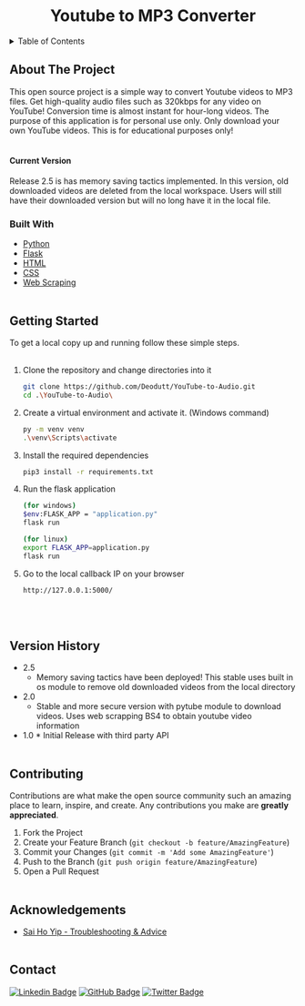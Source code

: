 <!-- TABLE OF CONTENTS -->
<h1 align="center">Youtube to MP3 Converter</h1>

 <details style="display: inline-block" pen="open">
  <summary> Table of Contents</summary>
  <ol>
    <li>
      <a href="#about-the-project">About The Project</a>
      <ul>
        <li><a href="#current-version">Current Version</a></li>
        <li><a href="#built-with">Built With</a></li>
      </ul>
    </li>
    <li><a href="#getting-started">Getting Started</a></li>
    <li><a href="#contributing">Contributing</a></li>
    <li><a href="#contact">Contact</a></li>
    <li><a href="#acknowledgements">Acknowledgements</a></li>
  </ol>
</details>
<br/>

## About The Project

This open source project is a simple way to convert Youtube videos to MP3 files. Get high-quality audio files such as 320kbps for any video on YouTube! Conversion time is almost instant for hour-long videos. The purpose of this application is for personal use only. Only download your own YouTube videos. This is for educational purposes only!
<br/><br/>

#### Current Version

Release 2.5 is has memory saving tactics implemented. In this version, old downloaded videos are deleted from the local workspace. Users will still have their downloaded version but will no long have it in the local file.
<br/>

### Built With

- [Python](https://www.python.org/)
- [Flask](https://flask.palletsprojects.com/en/2.0.x/)
- [HTML](https://www.w3schools.com/html/default.asp)
- [CSS](https://www.w3schools.com/css/default.asp)
- [Web Scraping](https://en.wikipedia.org/wiki/Web_scraping)
  <br/><br/>

## Getting Started

To get a local copy up and running follow these simple steps.
<br/><br/>

1. Clone the repository and change directories into it

   ```sh
   git clone https://github.com/Deodutt/YouTube-to-Audio.git
   cd .\YouTube-to-Audio\
   ```

2. Create a virtual environment and activate it. (Windows command)

   ```sh
   py -m venv venv
   .\venv\Scripts\activate
   ```

3. Install the required dependencies

   ```sh
   pip3 install -r requirements.txt
   ```

4. Run the flask application

   ```sh
   (for windows)
   $env:FLASK_APP = "application.py"
   flask run

   (for linux)
   export FLASK_APP=application.py
   flask run
   ```

5. Go to the local callback IP on your browser
   ```sh
   http://127.0.0.1:5000/
   ```

<br/><br/>

## Version History

- 2.5
  - Memory saving tactics have been deployed! This stable uses built in os module to remove old downloaded videos from the local directory
- 2.0
  - Stable and more secure version with pytube module to download videos. Uses web scrapping BS4 to obtain youtube video information
- 1.0 \* Initial Release with third party API
  <br/><br/>

## Contributing

Contributions are what make the open source community such an amazing place to learn, inspire, and create. Any contributions you make are **greatly appreciated**.

1. Fork the Project
2. Create your Feature Branch (`git checkout -b feature/AmazingFeature`)
3. Commit your Changes (`git commit -m 'Add some AmazingFeature'`)
4. Push to the Branch (`git push origin feature/AmazingFeature`)
5. Open a Pull Request
   <br/><br/>

## Acknowledgements

- [Sai Ho Yip - Troubleshooting & Advice](https://www.linkedin.com/in/saihoyip/)
  <br/><br/>

## Contact

[![Linkedin Badge](https://img.shields.io/badge/-Ricardo%20Deodutt-blue?style=flat-square&logo=Linkedin&logoColor=white&link=https://www.linkedin.com/in/rixardo/)](https://www.linkedin.com/in/rixardo/) [![GitHub Badge](https://img.shields.io/badge/-Deodutt-black?style=flat-square&logo=GitHub&logoColor=white&link=https://www.github.com/Deodutt)](https://www.github.com/Deodutt) [![Twitter Badge](https://img.shields.io/badge/-@RixardoDe-1ca0f1?style=flat-square&labelColor=1ca0f1&logo=twitter&logoColor=white&link=https://www.twitter.com/RixardoDe)](https://www.twitter.com/RixardoDe)
